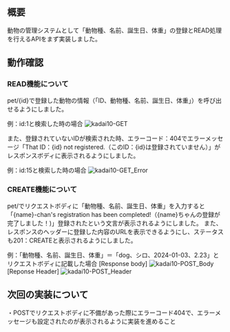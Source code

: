 ## 概要
動物の管理システムとして「動物種、名前、誕生日、体重」の登録とREAD処理を行えるAPIをまず実装しました。

## 動作確認
### READ機能について
pet/{id}で登録した動物の情報（「ID、動物種、名前、誕生日、体重」）を呼び出せるようにしました。

例：id:1と検索した時の場合
![kadai10-GET](https://github.com/user-attachments/assets/e085be84-b0b1-4695-b817-f199e67eaae8)

また、登録されていないIDが検索された時、エラーコード：404でエラーメッセージ「That ID：{id} not registered.（このID：{id}は登録されていません）」がレスポンスボディに表示されるようにしました。

例：id:15と検索した時の場合
![kadai10-GET_Error](https://github.com/user-attachments/assets/f1502a90-f4fd-443f-b736-b9f4d8505bdf)

### CREATE機能について
pet/でリクエストボディに「動物種、名前、誕生日、体重」を入力すると「{name}-chan's registration has been completed!（{name}ちゃんの登録が完了しました！)」登録されたという文言が表示されるようにしました。
また、レスポンスのヘッダーに登録した内容のURLを表示できるようにし、ステータスも201：CREATEと表示されるようにしました。

例：「動物種、名前、誕生日、体重」＝「dog、シロ、2024-01-03、2.23」とリクエストボディに記載した場合
[Response body]
![kadai10-POST_Body](https://github.com/user-attachments/assets/1cb82448-44dc-4187-ba7e-ba64beacae0b)
[Reponse Header]
![kadai10-POST_Header](https://github.com/user-attachments/assets/643f3e35-a705-4575-a389-3f57a83414b9)


## 次回の実装について
・POSTでリクエストボディに不備があった際にエラーコード404で、エラーメッセージも設定されたのが表示されるように実装を進めること
